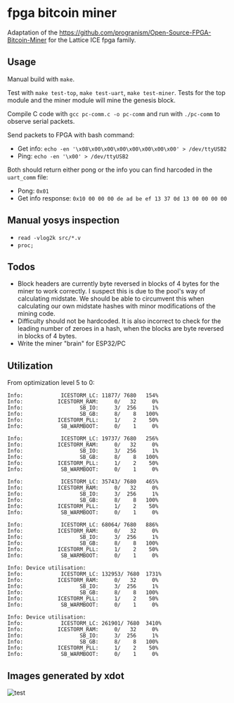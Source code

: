 # fpga bitcoin miner

Adaptation of the https://github.com/progranism/Open-Source-FPGA-Bitcoin-Miner for the Lattice ICE fpga family.

## Usage

Manual build with `make`.

Test with `make test-top`, `make test-uart`, `make test-miner`. Tests for the top module and the miner module will mine the genesis block.

Compile C code with `gcc pc-comm.c -o pc-comm`  and run with `./pc-comm` to observe serial packets.

Send packets to FPGA with bash command:
  - Get info: `echo -en '\x08\x00\x00\x00\x00\x00\x00\x00' > /dev/ttyUSB2`
  - Ping: `echo -en '\x00' > /dev/ttyUSB2`

Both should return either pong or the info you can find harcoded in the `uart_comm` file:
  - Pong: `0x01`
  - Get info response: `0x10 00 00 00 de ad be ef 13 37 0d 13 00 00 00 00`

## Manual yosys inspection
- `read -vlog2k src/*.v`
- `proc;`

## Todos

- Block headers are currently byte reversed in blocks of 4 bytes for the miner to work correctly. I suspect this is due to the pool's way of calculating midstate. We should be able to circumvent this when calculating our own midstate hashes with minor modifications of the mining code.
- Difficulty should not be hardcoded. It is also incorrect to check for the leading number of zeroes in a hash, when the blocks are byte reversed in blocks of 4 bytes.
- Write the miner "brain" for ESP32/PC

## Utilization

From optimization level 5 to 0:

```
Info: 	         ICESTORM_LC: 11877/ 7680   154%
Info: 	        ICESTORM_RAM:     0/   32     0%
Info: 	               SB_IO:     3/  256     1%
Info: 	               SB_GB:     8/    8   100%
Info: 	        ICESTORM_PLL:     1/    2    50%
Info: 	         SB_WARMBOOT:     0/    1     0%
```

```
Info: 	         ICESTORM_LC: 19737/ 7680   256%
Info: 	        ICESTORM_RAM:     0/   32     0%
Info: 	               SB_IO:     3/  256     1%
Info: 	               SB_GB:     8/    8   100%
Info: 	        ICESTORM_PLL:     1/    2    50%
Info: 	         SB_WARMBOOT:     0/    1     0%
```

```
Info: 	         ICESTORM_LC: 35743/ 7680   465%
Info: 	        ICESTORM_RAM:     0/   32     0%
Info: 	               SB_IO:     3/  256     1%
Info: 	               SB_GB:     8/    8   100%
Info: 	        ICESTORM_PLL:     1/    2    50%
Info: 	         SB_WARMBOOT:     0/    1     0%
```

```
Info: 	         ICESTORM_LC: 68064/ 7680   886%
Info: 	        ICESTORM_RAM:     0/   32     0%
Info: 	               SB_IO:     3/  256     1%
Info: 	               SB_GB:     8/    8   100%
Info: 	        ICESTORM_PLL:     1/    2    50%
Info: 	         SB_WARMBOOT:     0/    1     0%
```

```
Info: Device utilisation:
Info: 	         ICESTORM_LC: 132953/ 7680  1731%
Info: 	        ICESTORM_RAM:     0/   32     0%
Info: 	               SB_IO:     3/  256     1%
Info: 	               SB_GB:     8/    8   100%
Info: 	        ICESTORM_PLL:     1/    2    50%
Info: 	         SB_WARMBOOT:     0/    1     0%
```

```
Info: Device utilisation:
Info: 	         ICESTORM_LC: 261901/ 7680  3410%
Info: 	        ICESTORM_RAM:     0/   32     0%
Info: 	               SB_IO:     3/  256     1%
Info: 	               SB_GB:     8/    8   100%
Info: 	        ICESTORM_PLL:     1/    2    50%
Info: 	         SB_WARMBOOT:     0/    1     0%
```

## Images generated by xdot

![test](https://github.com/xtrinch/fpga-bitcoin-miner/blob/master/images/top-design.jpg)

